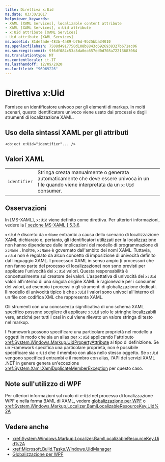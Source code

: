 ```yaml
---
title: Direttiva x:Uid
ms.date: 03/30/2017
helpviewer_keywords:
- XAML [XAML Services], localizable content attribute
- XAML [XAML Services], x:Uid attribute
- x:Uid attribute [XAML Services]
- Uid attribute [XAML Services]
ms.assetid: 81defade-483b-4a89-b76d-9b25bba34010
ms.openlocfilehash: 7508d4917750d108b8843c6926938327b671ac06
ms.sourcegitcommit: 9f6df084c53a3da0ea657ed0d708a72213683084
ms.translationtype: MT
ms.contentlocale: it-IT
ms.lasthandoff: 12/09/2020
ms.locfileid: "96969226"
---
```

# <a name="xuid-directive"></a>Direttiva x:Uid

Fornisce un identificatore univoco per gli elementi di markup. In molti scenari, questo identificatore univoco viene usato dai processi e dagli strumenti di localizzazione XAML.

## <a name="xaml-attribute-usage"></a>Uso della sintassi XAML per gli attributi

```xaml
<object x:Uid="identifier"... />
```

## <a name="xaml-values"></a>Valori XAML

|||
|-|-|
|`identifier`|Stringa creata manualmente o generata automaticamente che deve essere univoca in un file quando viene interpretata da un `x:Uid` consumer.|

## <a name="remarks"></a>Osservazioni

In [MS-XAML], `x:Uid` viene definito come direttiva. Per ulteriori informazioni, vedere la [ \[ sezione MS-XAML \] 5.3.6](/previous-versions/msp-n-p/ff650760(v=pandp.10)).

`x:Uid` è discreto da `x:Name` entrambi a causa dello scenario di localizzazione XAML dichiarato e, pertanto, gli identificatori utilizzati per la localizzazione non hanno dipendenze dalle implicazioni del modello di programmazione di `x:Name` . Inoltre, `x:Name` è governato dall'ambito dei nomi XAML. Tuttavia, `x:Uid` non è regolato da alcun concetto di imposizione di univocità definito dal linguaggio XAML. I processori XAML in senso ampio (i processori che non fanno parte del processo di localizzazione) non sono previsti per applicare l'univocità dei `x:Uid` valori. Questa responsabilità è concettualmente sul creatore dei valori. L'aspettativa di univocità dei `x:Uid` valori all'interno di una singola origine XAML è ragionevole per i consumer dei valori, ad esempio i processi o gli strumenti di globalizzazione dedicati. Il modello di univocità tipico è che `x:Uid` i valori sono univoci all'interno di un file con codifica XML che rappresenta XAML.

Gli strumenti con una conoscenza significativa di uno schema XAML specifico possono scegliere di applicare `x:Uid` solo le stringhe localizzabili vere, anziché per tutti i casi in cui viene rilevato un valore stringa di testo nel markup.

I Framework possono specificare una particolare proprietà nel modello a oggetti in modo che sia un alias per `x:Uid` applicando l'attributo <xref:System.Windows.Markup.UidPropertyAttribute> al tipo di definizione. Se un Framework specifica una particolare proprietà, non è possibile specificare sia `x:Uid` che il membro con alias nello stesso oggetto. Se `x:Uid` vengono specificati entrambi e il membro con alias, l'API dei servizi XAML .NET in genere genera un'eccezione <xref:System.Xaml.XamlDuplicateMemberException> per questo caso.

## <a name="wpf-usage-notes"></a>Note sull'utilizzo di WPF

Per ulteriori informazioni sul ruolo di `x:Uid` nel processo di localizzazione WPF e nella forma BAML di XAML, vedere [globalizzazione per WPF](../framework/wpf/advanced/globalization-for-wpf.md) o <xref:System.Windows.Markup.Localizer.BamlLocalizableResourceKey.Uid%2A>

## <a name="see-also"></a>Vedere anche

- <xref:System.Windows.Markup.Localizer.BamlLocalizableResourceKey.Uid%2A>
- <xref:Microsoft.Build.Tasks.Windows.UidManager>
- [Globalizzazione per WPF](../framework/wpf/advanced/globalization-for-wpf.md)
